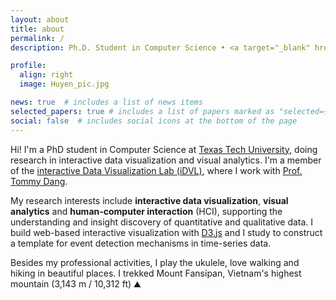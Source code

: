 ```yaml
---
layout: about
title: about
permalink: /
description: Ph.D. Student in Computer Science • <a target="_blank" href="https://www.ttu.edu/">Texas Tech</a>

profile:
  align: right
  image: Huyen_pic.jpg

news: true  # includes a list of news items
selected_papers: true # includes a list of papers marked as "selected={true}"
social: false  # includes social icons at the bottom of the page
---
```



Hi! I'm a PhD student in Computer Science at [Texas Tech University](https://www.ttu.edu/), doing 
research in interactive data visualization and visual analytics. I'm a member of the  [interactive Data Visualization Lab (iDVL)](https://idatavisualizationlab.github.io/), where I work with [Prof.
  Tommy Dang](http://www.myweb.ttu.edu/tnhondan/).


  My research interests include **interactive data
  visualization**, **visual analytics** and **human-computer interaction** (HCI), supporting the
  understanding and insight discovery of quantitative and qualitative data. I build web-based interactive
  visualization with [D3.js]((https://d3js.org/)) and I study to construct a template
  for event  detection mechanisms in time-series data.
  

Besides my professional activities, I play the ukulele, love walking and hiking in beautiful places. I trekked Mount 
Fansipan, Vietnam's highest mountain (3,143 m / 10,312 ft) ⛰️